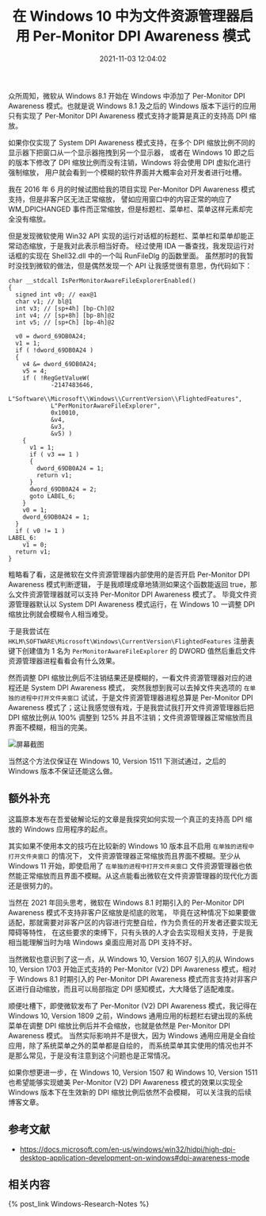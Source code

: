 ﻿---
title: 在 Windows 10 中为文件资源管理器启用 Per-Monitor DPI Awareness 模式
date: 2021-11-03 12:04:02
categories:
- [技术, Windows, Windows 研究笔记, 用户模式]
tags:
- 技术
- Windows
- Windows 研究笔记
- 用户模式
---

众所周知，微软从 Windows 8.1 开始在 Windows 中添加了 Per-Monitor DPI Awareness 模式。也就是说 Windows 8.1
及之后的 Windows 版本下运行的应用只有实现了 Per-Monitor DPI Awareness 模式支持才能算是真正的支持高 DPI 缩放。

如果你仅实现了 System DPI Awareness 模式支持，在多个 DPI 缩放比例不同的显示器下把窗口从一个显示器拖拽到另一个显示器，
或者在 Windows 10 即之后的版本下修改了 DPI 缩放比例而没有注销，Windows 将会使用 DPI 虚拟化进行强制缩放，
用户就会看到一个模糊的软件界面并大概率会对开发者进行吐槽。

我在 2016 年 6 月的时候试图给我的项目实现 Per-Monitor DPI Awareness 模式支持，但是非客户区无法正常缩放，
譬如应用窗口中的内容正常的响应了 WM_DPICHANGED 事件而正常缩放，但是标题栏、菜单栏、菜单这样元素却完全没有缩放。

但是发现微软使用 Win32 API 实现的运行对话框的标题栏、菜单栏和菜单却能正常动态缩放，于是我对此表示相当好奇。
经过使用 IDA 一番查找，我发现运行对话框的实现在 Shell32.dll 中的一个叫 RunFileDlg 的函数里面。
虽然那时的我暂时没找到微软的做法，但是偶然发现一个 API 让我感觉很有意思，伪代码如下：

```
char __stdcall IsPerMonitorAwareFileExplorerEnabled()
{
  signed int v0; // eax@1
  char v1; // bl@1
  int v3; // [sp+4h] [bp-Ch]@2
  int v4; // [sp+8h] [bp-8h]@2
  int v5; // [sp+Ch] [bp-4h]@2
 
  v0 = dword_69DB0A24;
  v1 = 1;
  if ( !dword_69DB0A24 )
  {
    v4 &= dword_69DB0A24;
    v5 = 4;
    if ( !RegGetValueW(
            -2147483646,
            L"Software\\Microsoft\\Windows\\CurrentVersion\\FlightedFeatures",
            L"PerMonitorAwareFileExplorer",
            0x10010,
            &v4,
            &v3,
            &v5) )
    {
      v1 = 1;
      if ( v3 == 1 )
      {
        dword_69DB0A24 = 1;
        return v1;
      }
      dword_69DB0A24 = 2;
      goto LABEL_6;
    }
    v0 = 1;
    dword_69DB0A24 = 1;
  }
  if ( v0 != 1 )
LABEL_6:
    v1 = 0;
  return v1;
}
```

粗略看了看，这是微软在文件资源管理器内部使用的是否开启 Per-Monitor DPI Awareness 模式判断逻辑，
于是我顺理成章地猜测如果这个函数能返回 true，那么文件资源管理器就可以支持 Per-Monitor DPI Awareness 模式了。
毕竟文件资源管理器默认以 System DPI Awareness 模式运行，在 Windows 10 一调整 DPI 缩放比例就会模糊令人相当难受。

于是我尝试在 `HKLM\SOFTWARE\Microsoft\Windows\CurrentVersion\FlightedFeatures` 注册表键下创建值为 1 
名为 `PerMonitorAwareFileExplorer` 的 DWORD 值然后重启文件资源管理器进程看看会有什么效果。

然而调整 DPI 缩放比例后不注销结果还是模糊的，一看文件资源管理器对应的进程还是 System DPI Awareness 模式，
突然我想到我可以去掉文件夹选项的 `在单独的进程中打开文件夹窗口` 试试，于是文件资源管理器进程总算是 
Per-Monitor DPI Awareness 模式了；这让我感觉很有戏，于是我尝试我打开文件资源管理器后把 DPI 缩放比例从 
100% 调整到 125% 并且不注销；文件资源管理器正常缩放而且界面不模糊，相当的完美。

![屏幕截图](Screenshot.png)

当然这个方法仅保证在 Windows 10, Version 1511 下测试通过，之后的 Windows 版本不保证还能这么做。

## 额外补充

这篇原本发布在吾爱破解论坛的文章是我探究如何实现一个真正的支持高 DPI 缩放的 Windows 应用程序的起点。

其实如果不使用本文的技巧在比较新的 Windows 10 版本且不启用 `在单独的进程中打开文件夹窗口` 的情况下，
文件资源管理器正常缩放而且界面不模糊。至少从 Windows 11 开始，即使启用了 `在单独的进程中打开文件夹窗口` 
文件资源管理器也依然能正常缩放而且界面不模糊。从这点能看出微软在文件资源管理器的现代化方面还是很努力的。

当然在 2021 年回头思考，微软在 Windows 8.1 时期引入的 Per-Monitor DPI Awareness 模式不支持非客户区缩放是彻底的败笔，
毕竟在这种情况下如果要做适配，那就需要对非客户区的内容进行完整自绘，作为负责任的开发者还要实现无障碍等特性，
在这些要求的束缚下，只有头铁的人才会去实现相关支持，于是我相当能理解当时为啥 Windows 桌面应用对高 DPI 支持不好。

当然微软也意识到了这一点，从 Windows 10, Version 1607 引入的从 Windows 10, Version 1703 开始正式支持的
Per-Monitor (V2) DPI Awareness 模式，相对于 Windows 8.1 时期引入的 Per-Monitor DPI Awareness
模式而言支持对非客户区进行自动缩放，而且可以局部指定 DPI 感知模式，大大降低了适配难度。

顺便吐槽下，即使微软发布了 Per-Monitor (V2) DPI Awareness 模式，我记得在 Windows 10, Version 1809 之前，Windows 
通用应用的标题栏右键出现的系统菜单在调整 DPI 缩放比例后并不会缩放，也就是依然是 Per-Monitor DPI Awareness 模式。
当然实际影响并不是很大，因为 Windows 通用应用是全自绘应用，除了系统菜单之外的菜单都是自绘的，
而系统菜单其实使用的情况也并不是那么常见，于是没有注意到这个问题也是正常情况。

如果你想更进一步，在 Windows 10, Version 1507 和 Windows 10, Version 1511 也希望能够实现媲美
Per-Monitor (V2) DPI Awareness 模式的效果以实现全 Windows 版本下在生效新的 DPI 缩放比例后依然不会模糊，
可以关注我的后续博客文章。

## 参考文献

- https://docs.microsoft.com/en-us/windows/win32/hidpi/high-dpi-desktop-application-development-on-windows#dpi-awareness-mode

## 相关内容

{% post_link Windows-Research-Notes %}
